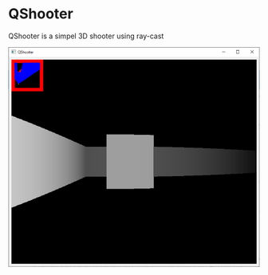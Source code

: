 QShooter
===
QShooter is a simpel 3D shooter using ray-cast

![1](https://github.com/Rakitin/QShooter/blob/master/README.img/1.png)